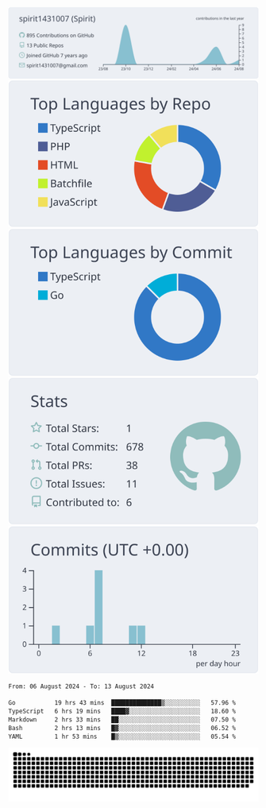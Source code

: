 [![](https://raw.githubusercontent.com/spirit1431007/spirit1431007/master/profile-summary-card-output/nord_bright/0-profile-details.svg)](https://git.io/spiritx)
[![](https://raw.githubusercontent.com/spirit1431007/spirit1431007/master/profile-summary-card-output/nord_bright/1-repos-per-language.svg)](https://git.io/spiritx) [![](https://raw.githubusercontent.com/spirit1431007/spirit1431007/master/profile-summary-card-output/nord_bright/2-most-commit-language.svg)](https://git.io/spiritx)
[![](https://raw.githubusercontent.com/spirit1431007/spirit1431007/master/profile-summary-card-output/nord_bright/3-stats.svg)](https://git.io/spiritx) [![](https://raw.githubusercontent.com/spirit1431007/spirit1431007/master/profile-summary-card-output/nord_bright/4-productive-time.svg)](https://git.io/spiritx)

<!--START_SECTION:waka-->

```txt
From: 06 August 2024 - To: 13 August 2024

Go           19 hrs 43 mins  ██████████████▒░░░░░░░░░░   57.96 %
TypeScript   6 hrs 19 mins   ████▓░░░░░░░░░░░░░░░░░░░░   18.60 %
Markdown     2 hrs 33 mins   ██░░░░░░░░░░░░░░░░░░░░░░░   07.50 %
Bash         2 hrs 13 mins   █▓░░░░░░░░░░░░░░░░░░░░░░░   06.52 %
YAML         1 hr 53 mins    █▒░░░░░░░░░░░░░░░░░░░░░░░   05.54 %
```

<!--END_SECTION:waka-->

![contribution](https://github.com/spirit1431007/spirit1431007/blob/output/github-contribution-grid-snake.svg)
